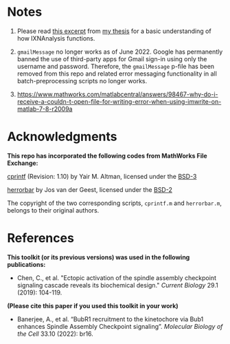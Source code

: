 # Notes
1. Please read [this excerpt](https://github.com/CreLox/IXNAnalysis/blob/master/PipelineDiagram%2BBiasElimination.pdf) from [my thesis](https://deepblue.lib.umich.edu/handle/2027.42/174669) for a basic understanding of how IXNAnalysis functions.

2. ``gmailMessage`` no longer works as of June 2022. Google has permanently banned the use of third-party apps for Gmail sign-in using only the username and password. Therefore, the ``gmailMessage`` p-file has been removed from this repo and related error messaging functionality in all batch-preprocessing scripts no longer works.

3. https://www.mathworks.com/matlabcentral/answers/98467-why-do-i-receive-a-couldn-t-open-file-for-writing-error-when-using-imwrite-on-matlab-7-8-r2009a

# Acknowledgments
**This repo has incorporated the following codes from MathWorks File Exchange:**

[cprintf](https://www.mathworks.com/matlabcentral/fileexchange/24093-cprintf-display-formatted-colored-text-in-command-window) (Revision: 1.10) by Yair M. Altman, licensed under the [BSD-3](https://choosealicense.com/licenses/bsd-3-clause/)

[herrorbar](https://www.mathworks.com/matlabcentral/fileexchange/3963-herrorbar) by Jos van der Geest, licensed under the [BSD-2](https://choosealicense.com/licenses/bsd-2-clause/)

The copyright of the two corresponding scripts, ``cprintf.m`` and ``herrorbar.m``, belongs to their original authors.

# References
**This toolkit (or its previous versions) was used in the following publications:**

- Chen, C., et al. "Ectopic activation of the spindle assembly checkpoint signaling cascade reveals its biochemical design." *Current Biology* 29.1 (2019): 104-119.

**(Please cite this paper if you used this toolkit in your work)**

- Banerjee, A., et al. “BubR1 recruitment to the kinetochore via Bub1 enhances Spindle Assembly Checkpoint signaling”. *Molecular Biology of the Cell* 33.10 (2022): br16.
